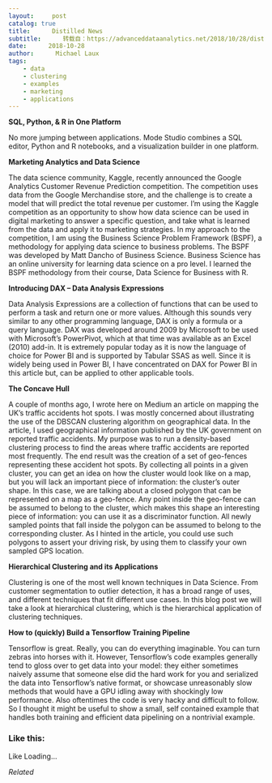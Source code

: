 ```yaml
---
layout:     post
catalog: true
title:      Distilled News
subtitle:      转载自：https://advanceddataanalytics.net/2018/10/28/distilled-news-895/
date:      2018-10-28
author:      Michael Laux
tags:
    - data
    - clustering
    - examples
    - marketing
    - applications
---
```


**SQL, Python, & R in One Platform**

No more jumping between applications. Mode Studio combines a SQL editor, Python and R notebooks, and a visualization builder in one platform.

**Marketing Analytics and Data Science**

The data science community, Kaggle, recently announced the Google Analytics Customer Revenue Prediction competition. The competition uses data from the Google Merchandise store, and the challenge is to create a model that will predict the total revenue per customer. I’m using the Kaggle competition as an opportunity to show how data science can be used in digital marketing to answer a specific question, and take what is learned from the data and apply it to marketing strategies. In my approach to the competition, I am using the Business Science Problem Framework (BSPF), a methodology for applying data science to business problems. The BSPF was developed by Matt Dancho of Business Science. Business Science has an online university for learning data science on a pro level. I learned the BSPF methodology from their course, Data Science for Business with R.

**Introducing DAX – Data Analysis Expressions**

Data Analysis Expressions are a collection of functions that can be used to perform a task and return one or more values. Although this sounds very similar to any other programming language, DAX is only a formula or a query language. DAX was developed around 2009 by Microsoft to be used with Microsoft’s PowerPivot, which at that time was available as an Excel (2010) add-in. It is extremely popular today as it is now the language of choice for Power BI and is supported by Tabular SSAS as well. Since it is widely being used in Power BI, I have concentrated on DAX for Power BI in this article but, can be applied to other applicable tools.

**The Concave Hull**

A couple of months ago, I wrote here on Medium an article on mapping the UK’s traffic accidents hot spots. I was mostly concerned about illustrating the use of the DBSCAN clustering algorithm on geographical data. In the article, I used geographical information published by the UK government on reported traffic accidents. My purpose was to run a density-based clustering process to find the areas where traffic accidents are reported most frequently. The end result was the creation of a set of geo-fences representing these accident hot spots. By collecting all points in a given cluster, you can get an idea on how the cluster would look like on a map, but you will lack an important piece of information: the cluster’s outer shape. In this case, we are talking about a closed polygon that can be represented on a map as a geo-fence. Any point inside the geo-fence can be assumed to belong to the cluster, which makes this shape an interesting piece of information: you can use it as a discriminator function. All newly sampled points that fall inside the polygon can be assumed to belong to the corresponding cluster. As I hinted in the article, you could use such polygons to assert your driving risk, by using them to classify your own sampled GPS location.

**Hierarchical Clustering and its Applications**

Clustering is one of the most well known techniques in Data Science. From customer segmentation to outlier detection, it has a broad range of uses, and different techniques that fit different use cases. In this blog post we will take a look at hierarchical clustering, which is the hierarchical application of clustering techniques.

**How to (quickly) Build a Tensorflow Training Pipeline**

Tensorflow is great. Really, you can do everything imaginable. You can turn zebras into horses with it. However, Tensorflow’s code examples generally tend to gloss over to get data into your model: they either sometimes naively assume that someone else did the hard work for you and serialized the data into Tensorflow’s native format, or showcase unreasonably slow methods that would have a GPU idling away with shockingly low performance. Also oftentimes the code is very hacky and difficult to follow. So I thought it might be useful to show a small, self contained example that handles both training and efficient data pipelining on a nontrivial example.





### Like this:

Like Loading...


*Related*

